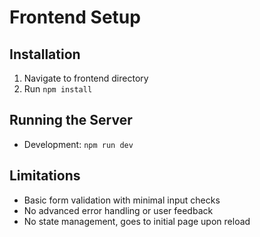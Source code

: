 # Frontend Setup

## Installation

1. Navigate to frontend directory
2. Run `npm install`

## Running the Server

- Development: `npm run dev`

## Limitations
- Basic form validation with minimal input checks
- No advanced error handling or user feedback
- No state management, goes to initial page upon reload

